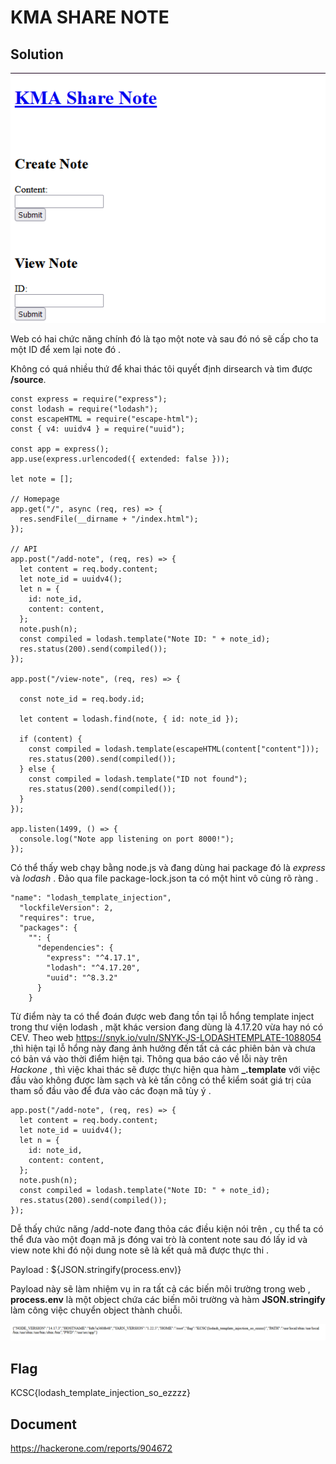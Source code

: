 # KMA SHARE NOTE

## Solution

![img](img/img8.png)

Web có hai chức năng chính đó là tạo một note và sau đó nó sẽ cấp cho ta một ID để xem lại note đó .

Không có quá nhiều thứ để khai thác tôi quyết định dirsearch và tìm được **/source**.
```
const express = require("express");
const lodash = require("lodash");
const escapeHTML = require("escape-html");
const { v4: uuidv4 } = require("uuid");

const app = express();
app.use(express.urlencoded({ extended: false }));

let note = [];

// Homepage
app.get("/", async (req, res) => {
  res.sendFile(__dirname + "/index.html");
});

// API
app.post("/add-note", (req, res) => {
  let content = req.body.content;
  let note_id = uuidv4();
  let n = {
    id: note_id,
    content: content,
  };
  note.push(n);
  const compiled = lodash.template("Note ID: " + note_id);
  res.status(200).send(compiled());
});

app.post("/view-note", (req, res) => {

  const note_id = req.body.id;

  let content = lodash.find(note, { id: note_id });

  if (content) {
    const compiled = lodash.template(escapeHTML(content["content"]));
    res.status(200).send(compiled());
  } else {
    const compiled = lodash.template("ID not found");
    res.status(200).send(compiled());
  }
});

app.listen(1499, () => {
  console.log("Note app listening on port 8000!");
});
```

Có thể thấy web chạy bằng node.js và đang dùng hai package đó là *express* và *lodash* . Đảo qua file package-lock.json ta có một hint vô cùng rõ ràng .

```
"name": "lodash_template_injection",
  "lockfileVersion": 2,
  "requires": true,
  "packages": {
    "": {
      "dependencies": {
        "express": "^4.17.1",
        "lodash": "^4.17.20",
        "uuid": "^8.3.2"
      }
    }
```

Từ điểm này ta có thể đoán được web đang tồn tại lỗ hổng template inject trong thư viện lodash , mặt khác version đang dùng là 4.17.20 vừa hay nó có CEV. 
Theo web https://snyk.io/vuln/SNYK-JS-LODASHTEMPLATE-1088054 ,thì hiện tại lỗ hổng này đang ảnh hưởng đến tất cả các phiên bản và chưa có bản vá vào thời điểm hiện tại. Thông qua báo cáo về lỗi này trên *Hackone* , thì việc khai thác sẽ được thực hiện qua hàm **_.template** với việc đầu vào không được làm sạch và kẻ tấn công có thể kiểm soát giá trị của tham số đầu vào để đưa vào các đoạn mã tùy ý .  

```
app.post("/add-note", (req, res) => {
  let content = req.body.content;
  let note_id = uuidv4();
  let n = {
    id: note_id,
    content: content,
  };
  note.push(n);
  const compiled = lodash.template("Note ID: " + note_id);
  res.status(200).send(compiled());
});
```

Dễ thấy chức năng /add-note đang thỏa các điều kiện nói trên , cụ thể ta có thể đưa vào một đoạn mã js đóng vai trò là content note sau đó lấy id và view note khi đó nội dung note sẽ là kết quả mã được thực thi .

Payload : ${JSON.stringify(process.env)}

Payload này sẽ làm nhiệm vụ in ra tất cả các biến môi trường trong web , **process.env** là một object chứa các biến môi trường và hàm **JSON.stringify** làm công việc chuyển object thành chuỗi.

![img](img/img9.png)

## Flag

KCSC{lodash_template_injection_so_ezzzz}

## Document

https://hackerone.com/reports/904672




